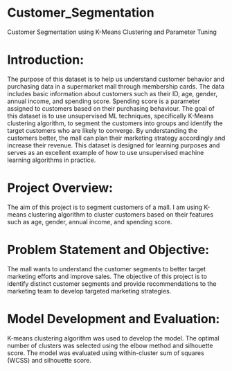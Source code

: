 # Customer_Segmentation

Customer Segmentation using K-Means Clustering and Parameter Tuning

# Introduction:

The purpose of this dataset is to help us understand customer behavior and purchasing data in a supermarket mall through membership cards. The data includes basic information about customers such as their ID, age, gender, annual income, and spending score. Spending score is a parameter assigned to customers based on their purchasing behaviour. The goal of this dataset is to use unsupervised ML techniques, specifically K-Means clustering algorithm, to segment the customers into groups and identify the target customers who are likely to converge. By understanding the customers better, the mall can plan their marketing strategy accordingly and increase their revenue. This dataset is designed for learning purposes and serves as an excellent example of how to use unsupervised machine learning algorithms in practice.

# Project Overview:

The aim of this project is to segment customers of a mall. I am using K-means clustering algorithm to cluster customers based on their features such as age, gender, annual income, and spending score.

# Problem Statement and Objective:

The mall wants to understand the customer segments to better target marketing efforts and improve sales. The objective of this project is to identify distinct customer segments and provide recommendations to the marketing team to develop targeted marketing strategies.

# Model Development and Evaluation:

K-means clustering algorithm was used to develop the model. The optimal number of clusters was selected using the elbow method and silhouette score. The model was evaluated using within-cluster sum of squares (WCSS) and silhouette score.
